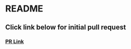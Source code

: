 # README 

## Click link below for initial pull request
### [PR Link](https://github.com/reichertc2/game-of-greed/pull/1)
